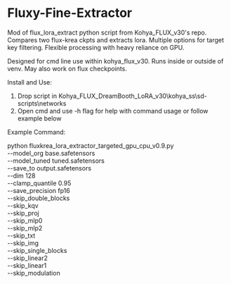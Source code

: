 # Fluxy-Fine-Extractor
Mod of flux_lora_extract python script from Kohya_FLUX_v30's repo.  Compares two flux-krea ckpts and extracts lora. Multiple options for target key filtering. Flexible processing with heavy reliance on GPU. 

Designed for cmd line use within kohya_flux_v30. Runs inside or outside of venv. May also work on flux checkpoints. 

Install and Use: 

1. Drop script in Kohya_FLUX_DreamBooth_LoRA_v30\kohya_ss\sd-scripts\networks
2. Open cmd and use -h flag for help with command usage or follow example below 

Example Command: 

python fluxkrea_lora_extractor_targeted_gpu_cpu_v0.9.py \
    --model_org base.safetensors \
    --model_tuned tuned.safetensors \
    --save_to output.safetensors \
    --dim 128 \
    --clamp_quantile 0.95 \
    --save_precision fp16 \
    --skip_double_blocks \
    --skip_kqv \
    --skip_proj \
    --skip_mlp0 \
    --skip_mlp2 \
    --skip_txt \
    --skip_img \
    --skip_single_blocks \
    --skip_linear2 \
    --skip_linear1 \
    --skip_modulation
